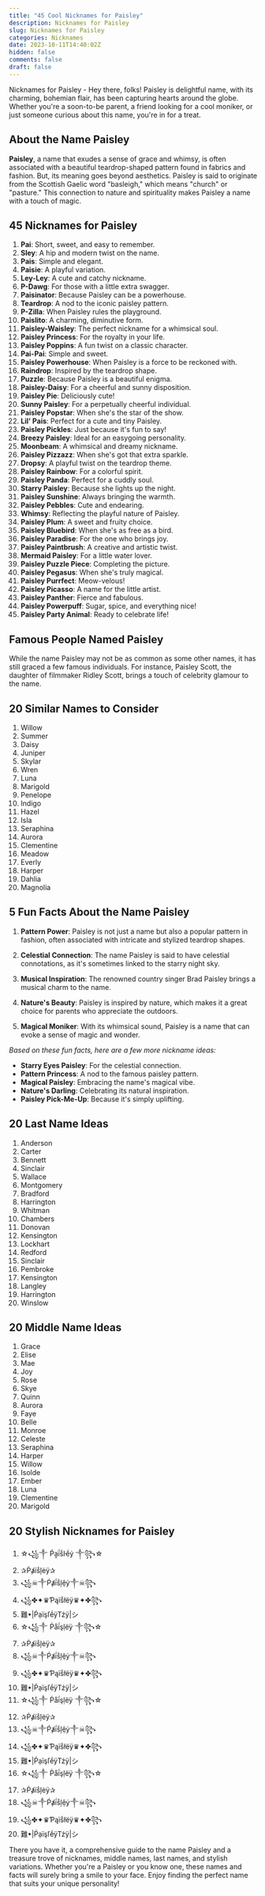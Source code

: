 ```yaml
---
title: "45 Cool Nicknames for Paisley"
description: Nicknames for Paisley
slug: Nicknames for Paisley
categories: Nicknames
date: 2023-10-11T14:40:02Z
hidden: false
comments: false
draft: false
---
```


Nicknames for Paisley - Hey there, folks! Paisley is delightful name, with its charming, bohemian flair, has been capturing hearts around the globe. Whether you're a soon-to-be parent, a friend looking for a cool moniker, or just someone curious about this name, you're in for a treat.

## About the Name Paisley

**Paisley**, a name that exudes a sense of grace and whimsy, is often associated with a beautiful teardrop-shaped pattern found in fabrics and fashion. But, its meaning goes beyond aesthetics. Paisley is said to originate from the Scottish Gaelic word "basleigh," which means "church" or "pasture." This connection to nature and spirituality makes Paisley a name with a touch of magic.

## 45 Nicknames for Paisley

1. **Pai**: Short, sweet, and easy to remember.
2. **Sley**: A hip and modern twist on the name.
3. **Pais**: Simple and elegant.
4. **Paisie**: A playful variation.
5. **Ley-Ley**: A cute and catchy nickname.
6. **P-Dawg**: For those with a little extra swagger.
7. **Paisinator**: Because Paisley can be a powerhouse.
8. **Teardrop**: A nod to the iconic paisley pattern.
9. **P-Zilla**: When Paisley rules the playground.
10. **Paislito**: A charming, diminutive form.
11. **Paisley-Waisley**: The perfect nickname for a whimsical soul.
12. **Paisley Princess**: For the royalty in your life.
13. **Paisley Poppins**: A fun twist on a classic character.
14. **Pai-Pai**: Simple and sweet.
15. **Paisley Powerhouse**: When Paisley is a force to be reckoned with.
16. **Raindrop**: Inspired by the teardrop shape.
17. **Puzzle**: Because Paisley is a beautiful enigma.
18. **Paisley-Daisy**: For a cheerful and sunny disposition.
19. **Paisley Pie**: Deliciously cute!
20. **Sunny Paisley**: For a perpetually cheerful individual.
21. **Paisley Popstar**: When she's the star of the show.
22. **Lil' Pais**: Perfect for a cute and tiny Paisley.
23. **Paisley Pickles**: Just because it's fun to say!
24. **Breezy Paisley**: Ideal for an easygoing personality.
25. **Moonbeam**: A whimsical and dreamy nickname.
26. **Paisley Pizzazz**: When she's got that extra sparkle.
27. **Dropsy**: A playful twist on the teardrop theme.
28. **Paisley Rainbow**: For a colorful spirit.
29. **Paisley Panda**: Perfect for a cuddly soul.
30. **Starry Paisley**: Because she lights up the night.
31. **Paisley Sunshine**: Always bringing the warmth.
32. **Paisley Pebbles**: Cute and endearing.
33. **Whimsy**: Reflecting the playful nature of Paisley.
34. **Paisley Plum**: A sweet and fruity choice.
35. **Paisley Bluebird**: When she's as free as a bird.
36. **Paisley Paradise**: For the one who brings joy.
37. **Paisley Paintbrush**: A creative and artistic twist.
38. **Mermaid Paisley**: For a little water lover.
39. **Paisley Puzzle Piece**: Completing the picture.
40. **Paisley Pegasus**: When she's truly magical.
41. **Paisley Purrfect**: Meow-velous!
42. **Paisley Picasso**: A name for the little artist.
43. **Paisley Panther**: Fierce and fabulous.
44. **Paisley Powerpuff**: Sugar, spice, and everything nice!
45. **Paisley Party Animal**: Ready to celebrate life!

## Famous People Named Paisley

While the name Paisley may not be as common as some other names, it has still graced a few famous individuals. For instance, Paisley Scott, the daughter of filmmaker Ridley Scott, brings a touch of celebrity glamour to the name.

## 20 Similar Names to Consider

1. Willow
2. Summer
3. Daisy
4. Juniper
5. Skylar
6. Wren
7. Luna
8. Marigold
9. Penelope
10. Indigo
11. Hazel
12. Isla
13. Seraphina
14. Aurora
15. Clementine
16. Meadow
17. Everly
18. Harper
19. Dahlia
20. Magnolia

## 5 Fun Facts About the Name Paisley

1. **Pattern Power**: Paisley is not just a name but also a popular pattern in fashion, often associated with intricate and stylized teardrop shapes.

2. **Celestial Connection**: The name Paisley is said to have celestial connotations, as it's sometimes linked to the starry night sky.

3. **Musical Inspiration**: The renowned country singer Brad Paisley brings a musical charm to the name.

4. **Nature's Beauty**: Paisley is inspired by nature, which makes it a great choice for parents who appreciate the outdoors.

5. **Magical Moniker**: With its whimsical sound, Paisley is a name that can evoke a sense of magic and wonder.

*Based on these fun facts, here are a few more nickname ideas:*

- **Starry Eyes Paisley**: For the celestial connection.
- **Pattern Princess**: A nod to the famous paisley pattern.
- **Magical Paisley**: Embracing the name's magical vibe.
- **Nature's Darling**: Celebrating its natural inspiration.
- **Paisley Pick-Me-Up**: Because it's simply uplifting.

## 20 Last Name Ideas

1. Anderson
2. Carter
3. Bennett
4. Sinclair
5. Wallace
6. Montgomery
7. Bradford
8. Harrington
9. Whitman
10. Chambers
11. Donovan
12. Kensington
13. Lockhart
14. Redford
15. Sinclair
16. Pembroke
17. Kensington
18. Langley
19. Harrington
20. Winslow

## 20 Middle Name Ideas

1. Grace
2. Elise
3. Mae
4. Joy
5. Rose
6. Skye
7. Quinn
8. Aurora
9. Faye
10. Belle
11. Monroe
12. Celeste
13. Seraphina
14. Harper
15. Willow
16. Isolde
17. Ember
18. Luna
19. Clementine
20. Marigold

## 20 Stylish Nicknames for Paisley

1. ☆꧁༒ Ṕḁḯṧŀḗẏ ༒꧂☆
2. ✰Ṗⱥïṧļėÿ✰
3. ꧁☠︎༒Ṕⱥḯṧļệẏ༒☠︎꧂
4. ꧁✤✦♛Ƥąïṧłëÿ♛✦✤꧂
5. 難•|ṔạïşľḗÿTźÿ|シ︎
6. ☆꧁༒ Ṗåḯşḷëÿ ༒꧂☆
7. ✰Ṗⱥïṧļėÿ✰
8. ꧁☠︎༒Ṕⱥḯṧļệẏ༒☠︎꧂
9. ꧁✤✦♛Ƥąïṧłëÿ♛✦✤꧂
10. 難•|ṔạïşľḗÿTźÿ|シ︎
11. ☆꧁༒ Ṗåḯşḷëÿ ༒꧂☆
12. ✰Ṗⱥïṧļėÿ✰
13. ꧁☠︎༒Ṕⱥḯṧļệẏ༒☠︎꧂
14. ꧁✤✦♛Ƥąïṧłëÿ♛✦✤꧂
15. 難•|ṔạïşľḗÿTźÿ|シ︎
16. ☆꧁༒ Ṗåḯşḷëÿ ༒꧂☆
17. ✰Ṗⱥïṧļėÿ✰
18. ꧁☠︎༒Ṕⱥḯṧļệẏ༒☠︎꧂
19. ꧁✤✦♛Ƥąïṧłëÿ♛✦✤꧂
20. 難•|ṔạïşľḗÿTźÿ|シ︎

There you have it, a comprehensive guide to the name Paisley and a treasure trove of nicknames, middle names, last names, and stylish variations. Whether you're a Paisley or you know one, these names and facts will surely bring a smile to your face. Enjoy finding the perfect name that suits your unique personality!